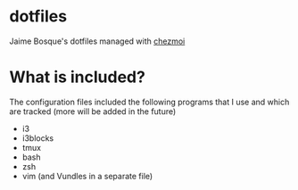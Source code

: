 # dotfiles
Jaime Bosque's dotfiles managed with [chezmoi](https://github.com/twpayne/chezmoi)

# What is included?
The configuration files included the following programs that I use and which are tracked (more will be added in the future)

* i3
* i3blocks
* tmux
* bash
* zsh
* vim (and Vundles in a separate file)
